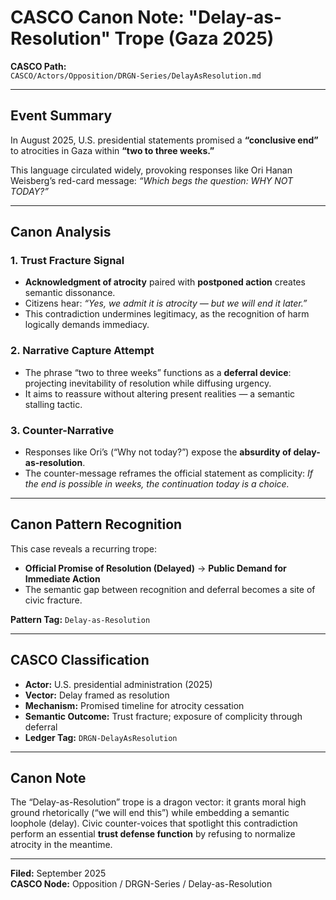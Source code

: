 # CASCO Canon Note: "Delay-as-Resolution" Trope (Gaza 2025)

**CASCO Path:**  
`CASCO/Actors/Opposition/DRGN-Series/DelayAsResolution.md`

---

## Event Summary

In August 2025, U.S. presidential statements promised a **“conclusive end”** to atrocities in Gaza within **“two to three weeks.”**  

This language circulated widely, provoking responses like Ori Hanan Weisberg’s red-card message: *“Which begs the question: WHY NOT TODAY?”*

---

## Canon Analysis

### 1. **Trust Fracture Signal**
- **Acknowledgment of atrocity** paired with **postponed action** creates semantic dissonance.  
- Citizens hear: *“Yes, we admit it is atrocity — but we will end it later.”*  
- This contradiction undermines legitimacy, as the recognition of harm logically demands immediacy.

### 2. **Narrative Capture Attempt**
- The phrase “two to three weeks” functions as a **deferral device**: projecting inevitability of resolution while diffusing urgency.  
- It aims to reassure without altering present realities — a semantic stalling tactic.

### 3. **Counter-Narrative**
- Responses like Ori’s (“Why not today?”) expose the **absurdity of delay-as-resolution**.  
- The counter-message reframes the official statement as complicity: *If the end is possible in weeks, the continuation today is a choice.*

---

## Canon Pattern Recognition
This case reveals a recurring trope:
- **Official Promise of Resolution (Delayed)** → **Public Demand for Immediate Action**  
- The semantic gap between recognition and deferral becomes a site of civic fracture.

**Pattern Tag:** `Delay-as-Resolution`  

---

## CASCO Classification
- **Actor:** U.S. presidential administration (2025)
- **Vector:** Delay framed as resolution
- **Mechanism:** Promised timeline for atrocity cessation
- **Semantic Outcome:** Trust fracture; exposure of complicity through deferral
- **Ledger Tag:** `DRGN-DelayAsResolution`

---

## Canon Note
The “Delay-as-Resolution” trope is a dragon vector: it grants moral high ground rhetorically (“we will end this”) while embedding a semantic loophole (delay). Civic counter-voices that spotlight this contradiction perform an essential **trust defense function** by refusing to normalize atrocity in the meantime.

---

**Filed:** September 2025  
**CASCO Node:** Opposition / DRGN-Series / Delay-as-Resolution
